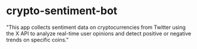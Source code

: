 # crypto-sentiment-bot
"This app collects sentiment data on cryptocurrencies from Twitter using the X API to analyze real-time user opinions and detect positive or negative trends on specific coins."
